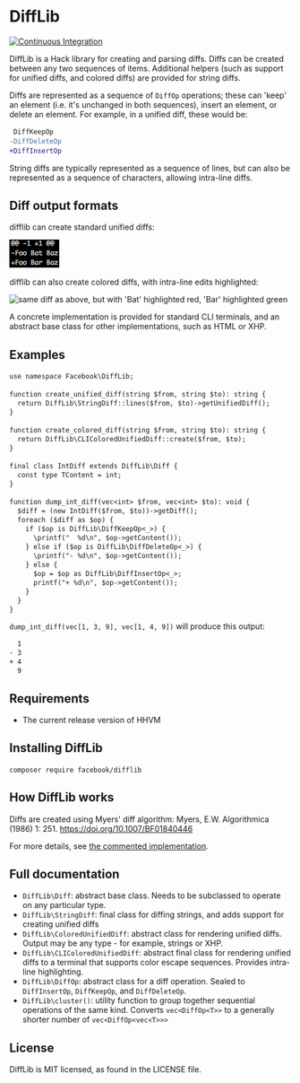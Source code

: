 # DiffLib

[![Continuous Integration](https://github.com/hhvm/difflib/actions/workflows/build-and-test.yml/badge.svg)](https://github.com/hhvm/difflib/actions/workflows/build-and-test.yml)

DiffLib is a Hack library for creating and parsing diffs. Diffs can be created
between any two sequences of items. Additional helpers (such as support for
unified diffs, and colored diffs) are provided for string diffs.

Diffs are represented as a sequence of `DiffOp` operations; these can 'keep' an
element (i.e. it's unchanged in both sequences), insert an element, or delete an
element. For example, in a unified diff, these would be:

```diff
 DiffKeepOp
-DiffDeleteOp
+DiffInsertOp
```

String diffs are typically represented as a sequence of lines, but can also be
represented as a sequence of characters, allowing intra-line diffs.

## Diff output formats

difflib can create standard unified diffs:

![@@ -1 +1@@ -Foo Bat Baz +Foo Bar Baz](udiff.png)

difflib can also create colored diffs, with intra-line edits highlighted:

![same diff as above, but with 'Bat' highlighted red, 'Bar' highlighted
green](clidiff.png)

A concrete implementation is provided for standard CLI terminals, and an
abstract base class for other implementations, such as HTML or XHP.

## Examples

```Hack
use namespace Facebook\DiffLib;

function create_unified_diff(string $from, string $to): string {
  return DiffLib\StringDiff::lines($from, $to)->getUnifiedDiff();
}

function create_colored_diff(string $from, string $to): string {
  return DiffLib\CLIColoredUnifiedDiff::create($from, $to);
}

final class IntDiff extends DiffLib\Diff {
  const type TContent = int;
}

function dump_int_diff(vec<int> $from, vec<int> $to): void {
  $diff = (new IntDiff($from, $to))->getDiff();
  foreach ($diff as $op) {
    if ($op is DiffLib\DiffKeepOp<_>) {
      \printf("  %d\n", $op->getContent());
    } else if ($op is DiffLib\DiffDeleteOp<_>) {
      \printf("- %d\n", $op->getContent());
    } else {
      $op = $op as DiffLib\DiffInsertOp<_>;
      printf("+ %d\n", $op->getContent());
    }
  }
}

```

`dump_int_diff(vec[1, 3, 9], vec[1, 4, 9])` will produce this output:

```
  1
- 3
+ 4
  9
```

## Requirements

* The current release version of HHVM

## Installing DiffLib

```
composer require facebook/difflib
```

## How DiffLib works

Diffs are created using Myers' diff algorithm:
Myers, E.W. Algorithmica (1986) 1: 251. https://doi.org/10.1007/BF01840446

For more details, see [the commented implementation](src/Diff.php).

## Full documentation

- `DiffLib\Diff`: abstract base class. Needs to be subclassed to operate on
  any particular type.
- `DiffLib\StringDiff`: final class for diffing strings, and adds support
  for creating unified diffs
- `DiffLib\ColoredUnifiedDiff`: abstract class for rendering unified diffs.
  Output may be any type - for example, strings or XHP.
- `DiffLib\CLIColoredUnifiedDiff`: abstract final class for rendering unified
  diffs to a terminal that supports color escape sequences. Provides intra-line
  highlighting.
- `DiffLib\DiffOp`: abstract class for a diff operation. Sealed to
  `DiffInsertOp`, `DiffKeepOp`, and `DiffDeleteOp`.
- `DiffLib\cluster()`: utility function to group together sequential operations
  of the same kind. Converts `vec<DiffOp<T>>` to a generally shorter number of
  `vec<DiffOp<vec<T>>>`

## License
DiffLib is MIT licensed, as found in the LICENSE file.
